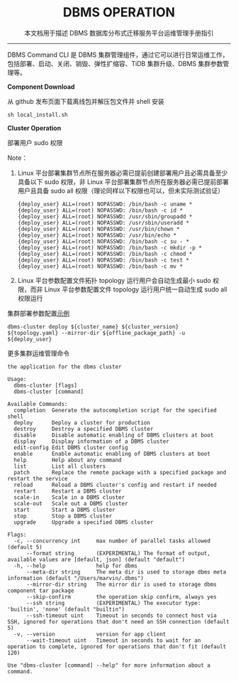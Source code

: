 <h1 align="center">
  DBMS OPERATION
</h1>
<p align="center">
本文档用于描述 DBMS 数据库分布式迁移服务平台运维管理手册指引
</p>

-------
DBMS Command CLI 是 DBMS 集群管理组件，通过它可以进行日常运维工作，包括部署、启动、关闭、销毁、弹性扩缩容、TiDB 集群升级、DBMS 集群参数管理等。

**Component Download**

从 github 发布页面下载离线包并解压包文件并 shell 安装

```shell
sh local_install.sh
```

**Cluster Operation**

部署用户 sudo 权限

Note：
1. Linux 平台部署集群节点所在服务器必需已提前创建部署用户且必需具备至少具备以下 sudo 权限，非 Linux 平台部署集群节点所在服务器必需已提前部署用户且具备 sudo all 权限（理论同样以下权限也可以，但未实际测试验证）
    ```shell
    {deploy_user} ALL=(root) NOPASSWD: /bin/bash -c uname *
    {deploy_user} ALL=(root) NOPASSWD: /bin/bash -c id *
    {deploy_user} ALL=(root) NOPASSWD: /usr/sbin/groupadd *
    {deploy_user} ALL=(root) NOPASSWD: /usr/sbin/useradd *
    {deploy_user} ALL=(root) NOPASSWD: /usr/bin/chown *
    {deploy_user} ALL=(root) NOPASSWD: /usr/bin/echo *
    {deploy_user} ALL=(root) NOPASSWD: /bin/bash -c su - *
    {deploy_user} ALL=(root) NOPASSWD: /bin/bash -c mkdir -p *
    {deploy_user} ALL=(root) NOPASSWD: /bin/bash -c chmod *
    {deploy_user} ALL=(root) NOPASSWD: /bin/bash -c test *
    {deploy_user} ALL=(root) NOPASSWD: /bin/bash -c mv *
    ```
2. Linux 平台参数配置文件拓扑 topology 运行用户会自动生成最小 sudo 权限，而非 Linux 平台参数配置文件 topology 运行用户统一自动生成 sudo all 权限运行

集群部署参数配置[示例](../example/topology.yaml)  
```shell
dbms-cluster deploy ${cluster_name} ${cluster_version} ${topology.yaml} --mirror-dir ${offline_package_path} -u ${deploy_user} 
```

更多集群运维管理命令

```shell
the application for the dbms cluster

Usage:
  dbms-cluster [flags]
  dbms-cluster [command]

Available Commands:
  completion  Generate the autocompletion script for the specified shell
  deploy      Deploy a cluster for production
  destroy     Destroy a specified DBMS cluster
  disable     Disable automatic enabling of DBMS clusters at boot
  display     Display information of a DBMS cluster
  edit-config Edit DBMS cluster config
  enable      Enable automatic enabling of DBMS clusters at boot
  help        Help about any command
  list        List all clusters
  patch       Replace the remote package with a specified package and restart the service
  reload      Reload a DBMS cluster's config and restart if needed
  restart     Restart a DBMS cluster
  scale-in    Scale in a DBMS cluster
  scale-out   Scale out a DBMS cluster
  start       Start a DBMS cluster
  stop        Stop a DBMS cluster
  upgrade     Upgrade a specified DBMS cluster

Flags:
  -c, --concurrency int     max number of parallel tasks allowed (default 5)
      --format string       (EXPERIMENTAL) The format of output, available values are [default, json] (default "default")
  -h, --help                help for dbms
      --meta-dir string     The meta dir is used to storage dbms meta information (default "/Users/marvin/.dbms")
      --mirror-dir string   The mirror dir is used to storage dbms component tar package
      --skip-confirm        the operation skip confirm, always yes
      --ssh string          (EXPERIMENTAL) The executor type: 'builtin', 'none' (default "builtin")
      --ssh-timeout uint    Timeout in seconds to connect host via SSH, ignored for operations that don't need an SSH connection (default 5)
  -v, --version             version for app client
      --wait-timeout uint   Timeout in seconds to wait for an operation to complete, ignored for operations that don't fit (default 120)

Use "dbms-cluster [command] --help" for more information about a command.
```
